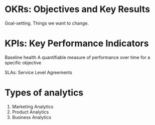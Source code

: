 # OKRs: Objectives and Key Results
Goal-setting. Things we want to change.


# KPIs: Key Performance Indicators
Baseline health
A quantifiable measure of performance over time for a specific objective

SLAs: Service Level Agreements
# Types of analytics
1. Marketing Analytics
2. Product Analytics
3. Business Analytics